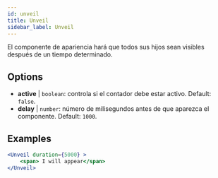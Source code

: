 ```yaml
---
id: unveil 
title: Unveil
sidebar_label: Unveil
---
```


El componente de apariencia hará que todos sus hijos sean visibles después de un tiempo determinado.

## Options

* __active__ | `boolean`: controla si el contador debe estar activo. Default: `false`.
* __delay__ | `number`: número de milisegundos antes de que aparezca el componente. Default: `1000`.


## Examples

```jsx live
<Unveil duration={5000} >
    <span> I will appear</span>
</Unveil>
```




